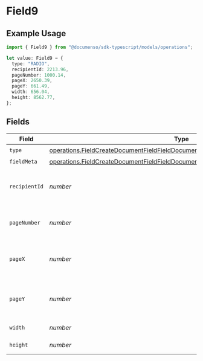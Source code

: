 # Field9

## Example Usage

```typescript
import { Field9 } from "@documenso/sdk-typescript/models/operations";

let value: Field9 = {
  type: "RADIO",
  recipientId: 2213.96,
  pageNumber: 1000.14,
  pageX: 2650.39,
  pageY: 661.49,
  width: 656.04,
  height: 8562.77,
};
```

## Fields

| Field                                                                                                                                                                                      | Type                                                                                                                                                                                       | Required                                                                                                                                                                                   | Description                                                                                                                                                                                |
| ------------------------------------------------------------------------------------------------------------------------------------------------------------------------------------------ | ------------------------------------------------------------------------------------------------------------------------------------------------------------------------------------------ | ------------------------------------------------------------------------------------------------------------------------------------------------------------------------------------------ | ------------------------------------------------------------------------------------------------------------------------------------------------------------------------------------------ |
| `type`                                                                                                                                                                                     | [operations.FieldCreateDocumentFieldFieldDocumentsFieldsRequestRequestBody9Type](../../models/operations/fieldcreatedocumentfieldfielddocumentsfieldsrequestrequestbody9type.md)           | :heavy_check_mark:                                                                                                                                                                         | N/A                                                                                                                                                                                        |
| `fieldMeta`                                                                                                                                                                                | [operations.FieldCreateDocumentFieldFieldDocumentsFieldsRequestRequestBody9FieldMeta](../../models/operations/fieldcreatedocumentfieldfielddocumentsfieldsrequestrequestbody9fieldmeta.md) | :heavy_minus_sign:                                                                                                                                                                         | N/A                                                                                                                                                                                        |
| `recipientId`                                                                                                                                                                              | *number*                                                                                                                                                                                   | :heavy_check_mark:                                                                                                                                                                         | The ID of the recipient to create the field for.                                                                                                                                           |
| `pageNumber`                                                                                                                                                                               | *number*                                                                                                                                                                                   | :heavy_check_mark:                                                                                                                                                                         | The page number the field will be on.                                                                                                                                                      |
| `pageX`                                                                                                                                                                                    | *number*                                                                                                                                                                                   | :heavy_check_mark:                                                                                                                                                                         | The X coordinate of where the field will be placed.                                                                                                                                        |
| `pageY`                                                                                                                                                                                    | *number*                                                                                                                                                                                   | :heavy_check_mark:                                                                                                                                                                         | The Y coordinate of where the field will be placed.                                                                                                                                        |
| `width`                                                                                                                                                                                    | *number*                                                                                                                                                                                   | :heavy_check_mark:                                                                                                                                                                         | The width of the field.                                                                                                                                                                    |
| `height`                                                                                                                                                                                   | *number*                                                                                                                                                                                   | :heavy_check_mark:                                                                                                                                                                         | The height of the field.                                                                                                                                                                   |